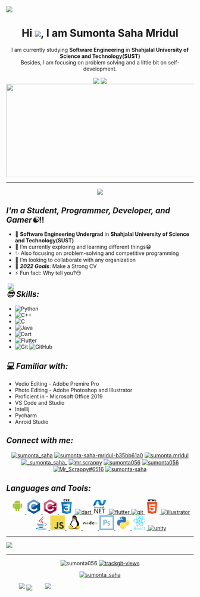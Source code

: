 <img align='center' src= "https://i.postimg.cc/9QcqSJqW/header.png">
<!-- https://i.postimg.cc/YCtRs1sR/Screenshot-35.png -->
<h1 align="center">Hi <img src="https://media.giphy.com/media/hvRJCLFzcasrR4ia7z/giphy.gif" width="30px">, I am Sumonta Saha Mridul </h1>
<p align="center" width="150px"> I am currently studying <b>Software Engineering</b> in <b>Shahjalal University of Science and Technology(SUST)</b> <br>Besides, I am focusing on  problem solving and a little bit on self-development.</p>


<p align='center'>
    
<img align='center' src="https://github-readme-stats-eight-theta.vercel.app/api/top-langs/?username=sumonta056&layout=compact&langs_count=8&theme=algolia" />
<img align='center' src= "https://github-readme-stats.vercel.app/api?username=sumonta056&count_private=true&show_icons=true&&theme=chartreuse-dark&include_all_commits=true%22%20" width="500">
<img align='center' height="250em" src="https://github-readme-streak-stats.herokuapp.com/?user=sumonta056&layout=compact&langs_count=8&theme=algolia" width="600"> 

    
</p>
<hr>

<p align='center'>
<!-- <img align='left' src="https://media.giphy.com/media/6XX4V0O8a0xdS/giphy.gif" width="450px"> -->
<img align='center' src="https://media.giphy.com/media/qgQUggAC3Pfv687qPC/giphy.gif" width="400px">
 </p>

## <i>I'm a Student, Programmer, Developer, and Gamer☯️</i>!!

- 🔭 <b>Software Engineering Undergrad</b> in <b>Shahjalal University of Science and Technology(SUST)</b>
- 🌱 I’m currently exploring and learning different things😁
- ✨ Also focusing on problem-solving and competitive programming
- 👯 I’m looking to collaborate with any organization
- 🥅 <i><b>2022 Goals</b></i>: Make a Strong CV
- ⚡ Fun fact: Why tell you?😏
<img align='right' src="https://media.giphy.com/media/ZVik7pBtu9dNS/giphy.gif" width="500px">


## <i>😎 Skills:      </i>                                                            
- ![Python](https://img.shields.io/badge/-Python-05122A?style=flat&logo=python)&nbsp;                            
- ![C++](https://img.shields.io/badge/-C++-05122A?style=flat&logo=C%2B%2B&logoColor=00599C)&nbsp;
- ![C](https://img.shields.io/badge/-C-05122A?style=flat&logo=C&logoColor=A8B9CC)&nbsp;
- ![Java](https://img.shields.io/badge/-Java-05122A?style=flat&logo=Java&logoColor=FFA518)
- ![Dart](https://img.shields.io/badge/-Dart-05122A?style=flat&logo=dart&logoColor=1075C2)&nbsp;
- ![Flutter](https://img.shields.io/badge/-Flutter-05122A?style=flat&logo=flutter&logoColor=02569B)&nbsp;
- ![Git](https://img.shields.io/badge/-Git-05122A?style=flat&logo=git)&nbsp;![GitHub](https://img.shields.io/badge/-GitHub-05122A?style=flat&logo=github)&nbsp;

## <i>💻 Familiar with: </i>

- Vedio Editing - Adobe Premire Pro
- Photo Editing - Adobe Photoshop and Illustrator
- Proficient in - Microsoft Office 2019
- VS Code and Studio
- Intellij
- Pycharm
- Anroid Studio


## <i>Connect with me:</i>
<p align="center">
<a href="https://twitter.com/sumonta_saha" target="blank"><img align="center" src="https://cdn.jsdelivr.net/npm/simple-icons@3.0.1/icons/twitter.svg" alt="sumonta_saha" height="30" width="40" /></a>
<a href="https://linkedin.com/in/sumonta-saha-mridul-b35bb61a0" target="blank"><img align="center" src="https://cdn.jsdelivr.net/npm/simple-icons@3.0.1/icons/linkedin.svg" alt="sumonta-saha-mridul-b35bb61a0" height="30" width="40" /></a>
<a href="https://fb.com/sumonta.mridul" target="blank"><img align="center" src="https://cdn.jsdelivr.net/npm/simple-icons@3.0.1/icons/facebook.svg" alt="sumonta.mridul" height="30" width="40" /></a>
<a href="https://instagram.com/_sumonta_saha_" target="blank"><img align="center" src="https://cdn.jsdelivr.net/npm/simple-icons@3.0.1/icons/instagram.svg" alt="_sumonta_saha_" height="30" width="40" /></a>
 <a href="https://codeforces.com/profile/mr.scrappy" target="blank"><img align="center" src="https://cdn.jsdelivr.net/npm/simple-icons@3.0.1/icons/codeforces.svg" alt="mr.scrappy" height="30" width="40" /></a>
<a href="https://www.codechef.com/users/sumonta056" target="blank"><img align="center" src="https://cdn.jsdelivr.net/npm/simple-icons@3.1.0/icons/codechef.svg" alt="sumonta056" height="30" width="40" /></a>
<a href="https://www.hackerrank.com/sumonta056" target="blank"><img align="center" src="https://cdn.jsdelivr.net/npm/simple-icons@3.0.1/icons/hackerrank.svg" alt="sumonta056" height="30" width="40" /></a>
<a href="https://discord.gg/sumonta#6516" target="blank"><img align="center" src="https://cdn.jsdelivr.net/npm/simple-icons@3.0.1/icons/discord.svg" alt="Mr_Scrappy#6516" height="30" width="40" /></a>
<a href="https://stackoverflow.com/users/sumonta-saha" target="blank"><img align="center" src="https://cdn.jsdelivr.net/npm/simple-icons@3.0.1/icons/stackoverflow.svg" alt="sumonta-saha" height="30" width="40" /></a>
</p>




## <i>Languages and Tools:</i>
<p align="center"> <a href="https://developer.android.com" target="_blank"> <img src="https://raw.githubusercontent.com/devicons/devicon/master/icons/android/android-original-wordmark.svg" alt="android" width="40" height="40"/> </a> <a href="https://www.cprogramming.com/" target="_blank"> <img src="https://raw.githubusercontent.com/devicons/devicon/master/icons/c/c-original.svg" alt="c" width="40" height="40"/> </a> <a href="https://www.w3schools.com/cpp/" target="_blank"> <img src="https://raw.githubusercontent.com/devicons/devicon/master/icons/cplusplus/cplusplus-original.svg" alt="cplusplus" width="40" height="40"/> </a> <a href="https://www.w3schools.com/css/" target="_blank"> <img src="https://raw.githubusercontent.com/devicons/devicon/master/icons/css3/css3-original-wordmark.svg" alt="css3" width="40" height="40"/> </a> <a href="https://dart.dev" target="_blank"> <img src="https://www.vectorlogo.zone/logos/dartlang/dartlang-icon.svg" alt="dart" width="40" height="40"/> </a> <a href="https://dotnet.microsoft.com/" target="_blank"> <img src="https://raw.githubusercontent.com/devicons/devicon/master/icons/dot-net/dot-net-original-wordmark.svg" alt="dotnet" width="40" height="40"/> </a> <a href="https://flutter.dev" target="_blank"> <img src="https://www.vectorlogo.zone/logos/flutterio/flutterio-icon.svg" alt="flutter" width="40" height="40"/> </a> <a href="https://git-scm.com/" target="_blank"> <img src="https://www.vectorlogo.zone/logos/git-scm/git-scm-icon.svg" alt="git" width="40" height="40"/> </a> <a href="https://www.w3.org/html/" target="_blank"> <img src="https://raw.githubusercontent.com/devicons/devicon/master/icons/html5/html5-original-wordmark.svg" alt="html5" width="40" height="40"/> </a> <a href="https://www.adobe.com/in/products/illustrator.html" target="_blank"> <img src="https://www.vectorlogo.zone/logos/adobe_illustrator/adobe_illustrator-icon.svg" alt="illustrator" width="40" height="40"/> </a> <a href="https://www.java.com" target="_blank"> <img src="https://raw.githubusercontent.com/devicons/devicon/master/icons/java/java-original.svg" alt="java" width="40" height="40"/> </a> <a href="https://developer.mozilla.org/en-US/docs/Web/JavaScript" target="_blank"> <img src="https://raw.githubusercontent.com/devicons/devicon/master/icons/javascript/javascript-original.svg" alt="javascript" width="40" height="40"/> </a> <a href="https://www.linux.org/" target="_blank"> <img src="https://raw.githubusercontent.com/devicons/devicon/master/icons/linux/linux-original.svg" alt="linux" width="40" height="40"/> </a> <a href="https://nodejs.org" target="_blank"> <img src="https://raw.githubusercontent.com/devicons/devicon/master/icons/nodejs/nodejs-original-wordmark.svg" alt="nodejs" width="40" height="40"/> </a> <a href="https://www.photoshop.com/en" target="_blank"> <img src="https://raw.githubusercontent.com/devicons/devicon/master/icons/photoshop/photoshop-line.svg" alt="photoshop" width="40" height="40"/> </a> <a href="https://www.python.org" target="_blank"> <img src="https://raw.githubusercontent.com/devicons/devicon/master/icons/python/python-original.svg" alt="python" width="40" height="40"/> </a> <a href="https://reactjs.org/" target="_blank"> <img src="https://raw.githubusercontent.com/devicons/devicon/master/icons/react/react-original-wordmark.svg" alt="react" width="40" height="40"/> </a> <a href="https://unity.com/" target="_blank"> <img src="https://www.vectorlogo.zone/logos/unity3d/unity3d-icon.svg" alt="unity" width="40" height="40"/> </a> </p>

<hr>

<!-- <a href=" ">
    <p align="center">
        <img src="https://github-profile-trophy.vercel.app/?username=sumonta056&column=7&theme=onedark%22\"/>
    </p>
</a> -->

<p align="centre">
<img src='https://activity-graph.herokuapp.com/graph?username=sumonta056&bg_color=000000&color=4fff67&line=4fff67&point=ffffff&area=true&hide_border=true' />

</p>
<hr>

<p align='center'> <img src="https://komarev.com/ghpvc/?username=sumonta056&label=Profile%20views&color=0e75b6&style=flat" alt="sumonta056" /> 
<a href="https://trackgit.com"><img src="https://us-central1-trackgit-analytics.cloudfunctions.net/token/ping/klnedypmnqembsz3kbkl" alt="trackgit-views" />
</a></p><p align='center'><a href="https://twitter.com/sumonta_saha" target="blank"><img src="https://img.shields.io/twitter/follow/sumonta_saha?logo=twitter&style=for-the-badge" alt="sumonta_saha" /></a> </p>


<p align='center'>
<img src="https://media.giphy.com/media/esZ3XoMUr7ilG/giphy.gif" width="400px" ><img align='right' src="https://media.giphy.com/media/kT1XesVhXxEOFMs7j2/giphy.gif" width="400px">
    <img align='center' src="https://media.giphy.com/media/CcwLAV11cALh3OuEJ5/giphy.gif" >
</p
    



